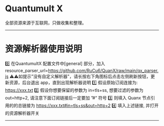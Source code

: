 # Quantumult X
全部资源来源于互联网，只做收集和整理。



------------------------------

# 资源解析器使用说明
0️⃣ 在QuantumultX 配置文件中[general] 部分，加入 
resource_parser_url=https://github.com/RuCu6/QuanX/raw/main/qx_parser.js
⚠️⚠️如提示"没有自定义解析器"，请长按右下角图标后点击左侧刷新按钮，更新资源，后台退出 app，直到出现解析器说明
1️⃣ 假设原始订阅连接为: https://xxx.txt
2️⃣ 假设你想要保留的参数为 in=tls+ss, 想要过滤的参数为 out=http+2, 请注意下面订阅链接后一定要加 ”#“ 符号
3️⃣ 则填入 Quanx 节点引用的的总链接为  https://xxx.txt#in=tls+ss&out=http+2
4️⃣ 填入上述链接, 并打开的资源解析器开关

------------------------------
